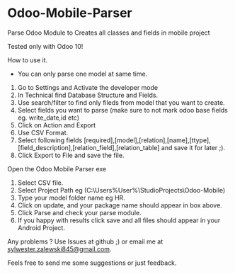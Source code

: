 # Odoo-Mobile-Parser
Parse Odoo Module to Creates all classes and fields in mobile project

Tested only with Odoo 10!


How to use it.

* You can only parse one model at same time.

1. Go to Settings and Activate the developer mode
2. In Technical find Database Structure and Fields.
3. Use search/filter to find only fileds from model that you want to create.
4. Select fields you want to parse (make sure to not mark odoo base fields eg. write_date,id etc)
5. Click on Action and Export
6. Use CSV Format.
7. Select following fields [required],[model],[relation],[name],[ttype],[field_description],[relation_field],[relation_table] and save it for later ;).
8. Click Export to File and save the file.

Open the Odoo Mobile Parser exe
1. Select CSV file.
2. Select Project Path eg (C:\Users\%User%\StudioProjects\Odoo-Mobile)
3. Type your model folder name eg HR.
4. Click on update, and your package name should appear in box above.
5. Click Parse and check your parse module.
6. If you happy with results click save and all files should appear in your Android Project.

Any problems ? Use Issues at github ;) or email me at sylwester.zalewski845@gmail.com.

Feels free to send me some suggestions or just feedback.
